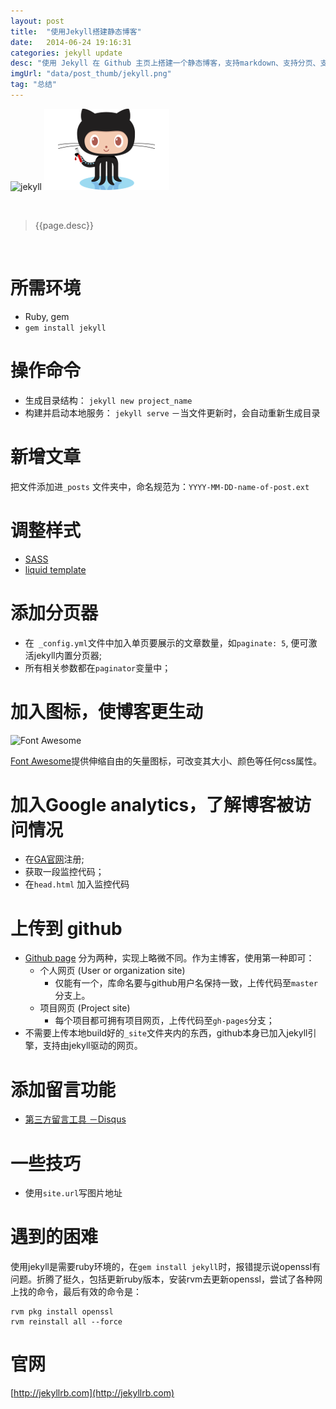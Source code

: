 ```yaml
---
layout: post
title:  "使用Jekyll搭建静态博客"
date:   2014-06-24 19:16:31
categories: jekyll update
desc: "使用 Jekyll 在 Github 主页上搭建一个静态博客，支持markdown、支持分页、支持留言，并加入 Google analytics 代码追踪博客被浏览情况。"
imgUrl: "data/post_thumb/jekyll.png"
tag: "总结"
---
```


![jekyll]({{site.url}}data/post_thumb/jekyll.png) ![jekyll](/data/post_imgs/jekyll-gitcat.png)

<br/>

> {{page.desc}}

<br/>

# 所需环境
	
- Ruby, gem
- `gem install jekyll` 

# 操作命令
	
- 生成目录结构： `jekyll new project_name`
- 构建并启动本地服务： `jekyll serve` －当文件更新时，会自动重新生成目录

# 新增文章
	
把文件添加进`_posts` 文件夹中，命名规范为：`YYYY-MM-DD-name-of-post.ext` 

# 调整样式

- [SASS](http://sass-lang.com/)
- [liquid template](https://github.com/Shopify/liquid/wiki/Liquid-for-Designers)


# 添加分页器
	
- 在` _config.yml`文件中加入单页要展示的文章数量，如`paginate: 5`, 便可激活jekyll内置分页器;
- 所有相关参数都在`paginator`变量中；

# 加入图标，使博客更生动

![Font Awesome]({{site.url}}data/post_imgs/fontawesome.png)

[Font Awesome](http://fortawesome.github.io/Font-Awesome/)提供伸缩自由的矢量图标，可改变其大小、颜色等任何css属性。


# 加入Google analytics，了解博客被访问情况

- 在[GA官网](https://www.google.com/analytics/)注册;
- 获取一段监控代码；
- 在`head.html` 加入监控代码

# 上传到 github

- [Github page](https://pages.github.com/) 分为两种，实现上略微不同。作为主博客，使用第一种即可：
	- 个人网页 (User or organization site)
		- 仅能有一个，库命名要与github用户名保持一致，上传代码至`master`分支上。
	- 项目网页 (Project site)
		- 每个项目都可拥有项目网页，上传代码至`gh-pages`分支；
- 不需要上传本地build好的`_site`文件夹内的东西，github本身已加入jekyll引擎，支持由jekyll驱动的网页。
 
# 添加留言功能

- [第三方留言工具 －Disqus](https://disqus.com/)


# 一些技巧

- 使用`site.url`写图片地址

# 遇到的困难
	
使用jekyll是需要ruby环境的，在`gem install jekyll`时，报错提示说openssl有问题。折腾了挺久，包括更新ruby版本，安装rvm去更新openssl，尝试了各种网上找的命令，最后有效的命令是：

	rvm pkg install openssl
	rvm reinstall all --force

# 官网

[http://jekyllrb.com](http://jekyllrb.com)

